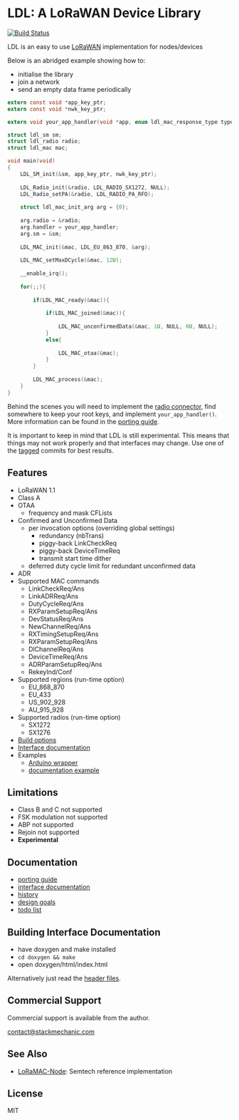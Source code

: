 LDL: A LoRaWAN Device Library
=============================

[![Build Status](https://travis-ci.org/cjhdev/lora_device_lib.svg?branch=master)](https://travis-ci.org/cjhdev/lora_device_lib)

LDL is an easy to use [LoRaWAN](https://en.wikipedia.org/wiki/LoRa#LoRaWAN) implementation for nodes/devices 

Below is an abridged example showing how to:

- initialise the library
- join a network
- send an empty data frame periodically

~~~ C
extern const void *app_key_ptr;
extern const void *nwk_key_ptr;

extern void your_app_handler(void *app, enum ldl_mac_response_type type, const union ldl_mac_response_arg *arg);

struct ldl_sm sm;
struct ldl_radio radio;
struct ldl_mac mac;

void main(void)
{
    LDL_SM_init(&sm, app_key_ptr, nwk_key_ptr);
    
    LDL_Radio_init(&radio, LDL_RADIO_SX1272, NULL);
    LDL_Radio_setPA(&radio, LDL_RADIO_PA_RFO);
    
    struct ldl_mac_init_arg arg = {0};
    
    arg.radio = &radio;
    arg.handler = your_app_handler;    
    arg.sm = &sm;
    
    LDL_MAC_init(&mac, LDL_EU_863_870, &arg);
    
    LDL_MAC_setMaxDCycle(&mac, 12U);
    
    __enable_irq();
    
    for(;;){
    
        if(LDL_MAC_ready(&mac)){
           
            if(LDL_MAC_joined(&mac)){
                
                LDL_MAC_unconfirmedData(&mac, 1U, NULL, 0U, NULL);
            }
            else{
                
                LDL_MAC_otaa(&mac);
            }            
        }
        
        LDL_MAC_process(&mac);            
    }    
}
~~~

Behind the scenes you will need to implement the [radio connector](https://cjhdev.github.io/lora_device_lib_api/group__ldl__radio__connector.html), 
find somewhere to keep your root keys, and implement `your_app_handler()`. 
More information can be found in the [porting guide](porting.md).

It is important to keep in mind that LDL is still experimental. This means that things may not work properly and that
interfaces may change. Use one of the [tagged](https://github.com/cjhdev/lora_device_lib/releases) commits for best results.

## Features

- LoRaWAN 1.1
- Class A
- OTAA
    - frequency and mask CFLists
- Confirmed and Unconfirmed Data
    - per invocation options (overriding global settings)
        - redundancy (nbTrans)
        - piggy-back LinkCheckReq
        - piggy-back DeviceTimeReq
        - transmit start time dither
    - deferred duty cycle limit for redundant unconfirmed data
- ADR
- Supported MAC commands
    - LinkCheckReq/Ans
    - LinkADRReq/Ans
    - DutyCycleReq/Ans
    - RXParamSetupReq/Ans
    - DevStatusReq/Ans
    - NewChannelReq/Ans
    - RXTimingSetupReq/Ans
    - RXParamSetupReq/Ans
    - DlChannelReq/Ans
    - DeviceTimeReq/Ans
    - ADRParamSetupReq/Ans
    - RekeyInd/Conf
- Supported regions (run-time option)
    - EU_868_870
    - EU_433
    - US_902_928
    - AU_915_928
- Supported radios (run-time option)
    - SX1272
    - SX1276
- [Build options](https://cjhdev.github.io/lora_device_lib_api/group__ldl__build__options.html)
- [Interface documentation](https://cjhdev.github.io/lora_device_lib_api/)
- Examples
    - [Arduino wrapper](wrappers/arduino/output/arduino_ldl)
    - [documentation example](examples/doxygen/example.c)
    
## Limitations

- Class B and C not supported
- FSK modulation not supported
- ABP not supported
- Rejoin not supported
- **Experimental**

## Documentation

- [porting guide](porting.md)
- [interface documentation](https://cjhdev.github.io/lora_device_lib_api/)
- [history](history.md)
- [design goals](design_goals.md)
- [todo list](todo.md)

## Building Interface Documentation

- have doxygen and make installed
- `cd doxygen && make`
- open doxygen/html/index.html

Alternatively just read the [header files](include).

## Commercial Support

Commercial support is available from the author.

contact@stackmechanic.com

## See Also

- [LoRaMAC-Node](https://github.com/Lora-net/LoRaMac-node): Semtech reference implementation

## License

MIT
